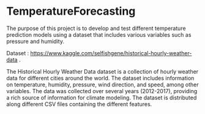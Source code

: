 # TemperatureForecasting
The purpose of this project is to develop and test different temperature prediction models using a dataset that includes various variables such as pressure and humidity.

Dataset : https://www.kaggle.com/selfishgene/historical-hourly-weather-data . 

The Historical Hourly Weather Data dataset is a collection of hourly weather data for different cities around the world. The dataset includes information on temperature, humidity, pressure, wind direction, and speed, among other variables. The data was collected over several years (2012-2017), providing a rich source of information for climate modeling. The dataset is distributed along different CSV files containing the different features. 
